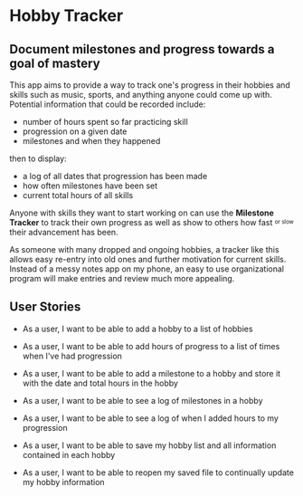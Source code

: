 # Hobby Tracker

## Document milestones and progress towards a goal of mastery

This app aims to provide a way to track one's progress in their hobbies and skills 
such as music, sports, and anything anyone could come up with. Potential information that
could be recorded include:

- number of hours spent so far practicing skill
- progression on a given date
- milestones and when they happened

then to display:

- a log of all dates that progression has been made
- how often milestones have been set
- current total hours of all skills

Anyone with skills they want to start working on can use the **Milestone Tracker**
to track their own progress as well as show to others how fast <sup><sub> or slow </sub></sup>
their advancement has been.

As someone with many dropped and ongoing hobbies, a tracker like this allows easy
re-entry into old ones and further motivation for current skills. Instead of a messy
notes app on my phone, an easy to use organizational program will make entries and 
review much  more appealing.

## User Stories

- As a user, I want to be able to add a hobby to a list of hobbies
- As a user, I want to be able to add hours of progress to a list of times when I've had progression
- As a user, I want to be able to add a milestone to a hobby and store it with the date and total hours in the hobby
- As a user, I want to be able to see a log of milestones in a hobby
- As a user, I want to be able to see a log of when I added hours to my progression

- As a user, I want to be able to save my hobby list and all information contained in each hobby
- As a user, I want to be able to reopen my saved file to continually update my hobby information

